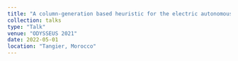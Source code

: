 ```yaml
---
title: "A column-generation based heuristic for the electric autonomous dial-a-ride problem"
collection: talks
type: "Talk"
venue: "ODYSSEUS 2021"
date: 2022-05-01
location: "Tangier, Morocco"
---
```

